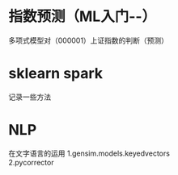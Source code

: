 # 指数预测（ML入门--）
多项式模型对（000001）上证指数的判断（预测）
# sklearn spark
记录一些方法
# NLP
在文字语言的运用
1.gensim.models.keyedvectors  
2.pycorrector

